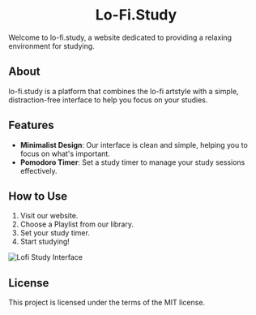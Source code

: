 

<h1 align="center">Lo-Fi.Study</h1>
</p>

Welcome to lo-fi.study, a website dedicated to providing a relaxing environment for studying.

## About

lo-fi.study is a platform that combines the lo-fi artstyle with a simple, distraction-free interface to help you focus on your studies.

## Features

- **Minimalist Design**: Our interface is clean and simple, helping you to focus on what's important.
- **Pomodoro Timer**: Set a study timer to manage your study sessions effectively.

## How to Use

1. Visit our website.
2. Choose a Playlist  from our library.
3. Set your study timer.
4. Start studying!

![Lofi Study Interface](https://github.com/Lgsarius/Lofistudynext/blob/master/public/cover.png)

## License

This project is licensed under the terms of the MIT license.
